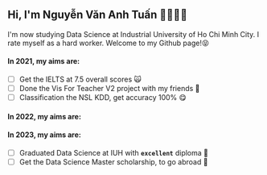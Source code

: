 ## Hi, I'm Nguyễn Văn Anh Tuấn 👋🏼💪🏼

I'm now studying Data Science at Industrial University of Ho Chi Minh City. I rate myself as a hard worker. Welcome to my Github page!😝

#### In 2021, my aims are:

- [ ] Get the IELTS at 7.5 overall scores 🙀
- [ ] Done the Vis For Teacher V2 project with my friends 💪
- [ ] Classification the NSL KDD, get accuracy 100% 😋

#### In 2022, my aims are:

#### In 2023, my aims are:
  - [ ] Graduated Data Science at IUH with **`excellent`** diploma 🤟
  - [ ] Get the Data Science Master scholarship, to go abroad 🥳
